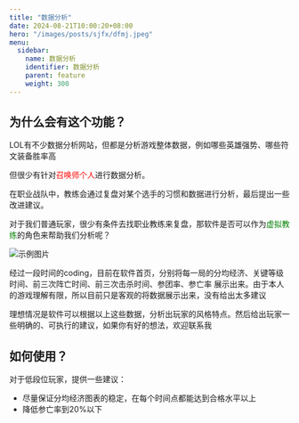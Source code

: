 ```yaml
---
title: "数据分析"
date: 2024-08-21T10:00:20+08:00
hero: "/images/posts/sjfx/dfmj.jpeg"
menu:
  sidebar:
    name: 数据分析
    identifier: 数据分析
    parent: feature
    weight: 300
---
```

## 为什么会有这个功能？

LOL有不少数据分析网站，但都是分析游戏整体数据，例如哪些英雄强势、哪些符文装备胜率高

但很少有针对<span style="color: red; ">召唤师个人</span>进行数据分析。

在职业战队中，教练会通过复盘对某个选手的习惯和数据进行分析，最后提出一些改进建议。

对于我们普通玩家，很少有条件去找职业教练来复盘，那软件是否可以作为<span style="color: green; ">虚拟教练</span>的角色来帮助我们分析呢？

![示例图片](/images/posts/sjfx/sjfx.png "数据分析")

经过一段时间的coding，目前在软件首页，分别将每一局的分均经济、关键等级时间、前三次阵亡时间、前三次击杀时间、参团率、参亡率
展示出来。由于本人的游戏理解有限，所以目前只是客观的将数据展示出来，没有给出太多建议

理想情况是软件可以根据以上这些数据，分析出玩家的风格特点。然后给出玩家一些明确的、可执行的建议，如果你有好的想法，欢迎联系我

## 如何使用？

对于低段位玩家，提供一些建议：
- 尽量保证分均经济图表的稳定，在每个时间点都能达到合格水平以上
- 降低参亡率到20%以下